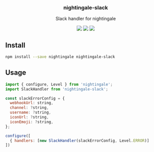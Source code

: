 <h3 align="center">
  nightingale-slack
</h3>

<p align="center">
  Slack handler for nightingale
</p>

<p align="center">
  <a href="https://npmjs.org/package/nightingale-slack"><img src="https://img.shields.io/npm/v/nightingale-slack.svg?style=flat-square"></a>
  <a href="https://circleci.com/gh/christophehurpeau/nightingale"><img src="https://img.shields.io/circleci/project/christophehurpeau/nightingale/master.svg?style=flat-square"></a>
  <a href="https://codecov.io/gh/christophehurpeau/nightingale"><img src="https://img.shields.io/codecov/c/github/christophehurpeau/nightingale/master.svg?style=flat-square"></a>
</p>

## Install

```sh
npm install --save nightingale nightingale-slack
```

## Usage

```js
import { configure, Level } from 'nightingale';
import SlackHandler from 'nightingale-slack';

const slackErrorConfig = {
  webhookUrl: string,
  channel: ?string,
  username: ?string,
  iconUrl: ?string,
  iconEmoji: ?string,
};

configure([
  { handlers: [new SlackHandler(slackErrorConfig, Level.ERROR)]
])
```
